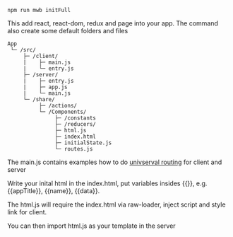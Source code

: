 ```shell
npm run mwb initFull
```

This add react, react-dom, redux and page into your app. The command also create some default folders and files

```
App  
 └─ /src/ 
     ├─ /client/
     |    ├─ main.js
     |    └─ entry.js
     ├─ /server/
     |    ├─ entry.js
     |    ├─ app.js 
     |    └─ main.js
     └─ /share/
          ├─ /actions/
          └─ /Components/
               ├─ /constants
               ├─ /reducers/
               ├─ html.js
               ├─ index.html
               ├─ initialState.js
               └─ routes.js

```

The main.js contains examples how to do [univserval routing](./universal_routes) for client and server

Write your inital html in the index.html, put variables insides {{}}, e.g. {{appTitle}}, {{name}}, {{data}}.

The html.js will require the index.html via raw-loader, inject script and style link for client.

You can then import html.js as your template in the server